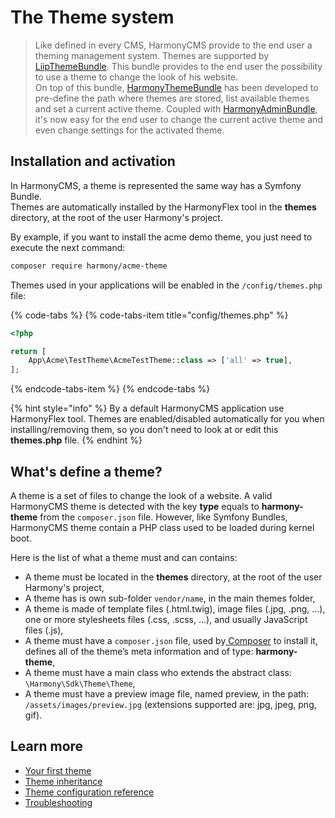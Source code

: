 # The Theme system

> Like defined in every CMS, HarmonyCMS provide to the end user a theming management system. Themes are supported by [LiipThemeBundle](https://packagist.org/packages/liip/theme-bundle). This bundle provides to the end user the possibility to use a theme to change the look of his website.  
> On top of this bundle, [HarmonyThemeBundle](https://packagist.org/packages/harmony/theme-bundle) has been developed to pre-define the path where themes are stored, list available themes and set a current active theme. Coupled with [HarmonyAdminBundle](https://marketplace.harmonycms.net/package/harmony-admin-bundle), it's now easy for the end user to change the current active theme and even change settings for the activated theme.

## Installation and activation

In HarmonyCMS, a theme is represented the same way has a Symfony Bundle.  
Themes are automatically installed by the HarmonyFlex tool in the **themes** directory, at the root of the user Harmony's project.

By example, if you want to install the acme demo theme, you just need to execute the next command:

```bash
composer require harmony/acme-theme
```

Themes used in your applications will be enabled in the `/config/themes.php` file:

{% code-tabs %}
{% code-tabs-item title="config/themes.php" %}
```php
<?php

return [
    App\Acme\TestTheme\AcmeTestTheme::class => ['all' => true],
];
```
{% endcode-tabs-item %}
{% endcode-tabs %}

{% hint style="info" %}
By a default HarmonyCMS application use HarmonyFlex tool. Themes are enabled/disabled automatically for you when installing/removing them, so you don't need to look at or edit this **themes.php** file.
{% endhint %}

## What's define a theme?

A theme is a set of files to change the look of a website. A valid HarmonyCMS theme is detected with the key **type** equals to **harmony-theme** from the `composer.json` file. However, like Symfony Bundles, HarmonyCMS theme contain a PHP class used to be loaded during kernel boot.

Here is the list of what a theme must and can contains:

* A theme must be located in the **themes** directory, at the root of the user Harmony's project,
* A theme has is own sub-folder `vendor/name`, in the main themes folder,
* A theme is made of template files \(.html.twig\), image files \(.jpg, .png, ...\), one or more stylesheets files \(.css, .scss, ...\), and usually JavaScript files \(.js\),
* A theme must have a `composer.json` file, used by[ Composer](https://getcomposer.org/) to install it, defines all of the theme’s meta information and of type: **harmony-theme**,
* A theme must have a main class who extends the abstract class: `\Harmony\Sdk\Theme\Theme`,
* A theme must have a preview image file, named preview, in the path: `/assets/images/preview.jpg` \(extensions supported are: jpg, jpeg, png, gif\).

## Learn more

* [Your first theme](your-first-theme/)
* [Theme inheritance](theme-inheritance.md)
* [Theme configuration reference](theme-configuration-reference.md)
* [Troubleshooting](../bundles/themebundle/troubleshooting.md)

